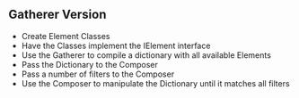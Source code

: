 ﻿Gatherer Version
----------------
* Create Element Classes
* Have the Classes implement the IElement interface
* Use the Gatherer to compile a dictionary with all available Elements
* Pass the Dictionary to the Composer
* Pass a number of filters to the Composer
* Use the Composer to manipulate the Dictionary until it matches all filters